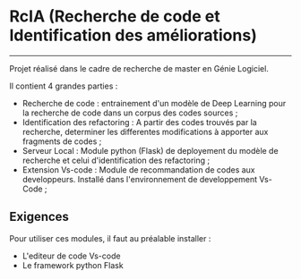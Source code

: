 # RcIA (Recherche de code et Identification des améliorations)
---
Projet réalisé dans le cadre de recherche de master en Génie Logiciel.

Il contient 4 grandes parties : 
- Recherche de code : entrainement d'un modèle de Deep Learning pour la recherche de code dans un corpus des codes sources ;
- Identification des refactoring : A partir des codes trouvés par la recherche, determiner les differentes modifications à apporter aux fragments de codes ;
- Serveur Local : Module python (Flask) de deployement du modèle de recherche et celui d'identification des refactoring ;
- Extension Vs-code : Module de recommandation de codes aux developpeurs. Installé dans l'environnement de developpement Vs-Code ;

## Exigences

Pour utiliser ces modules, il faut au préalable installer :
- L'editeur de code Vs-code
- Le framework python Flask